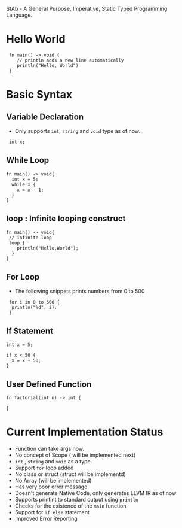 StAb - A General Purpose, Imperative, Static Typed Programming Language.

# Hello World

```
 fn main() -> void {
    // println adds a new line automatically
    println("Hello, World")
 }
```

# Basic Syntax

## Variable Declaration
 - Only supports `int`, `string` and `void` type as of now.
```
 int x;
```

## While Loop

```
fn main() -> void{
  int x = 5;
  while x {
    x = x - 1;
  }
}
```

## loop : Infinite looping construct 

```
fn main() -> void{ 
 // infinite loop
 loop {
    println("Hello,World");
  }
}
```
## For Loop
- The following snippets prints numbers from 0 to 500
```
 for i in 0 to 500 {
  println("%d", i);
 }
```
## If Statement
```
int x = 5;

if x < 50 {
  x = x + 50;
}
```

## User Defined Function

```
fn factorial(int n) -> int {
  
}
```

# Current Implementation Status 

 - Function can take args now.
 - No concept of Scope ( will be implemented next)
 - `int` , `string` and `void` as a type.
 - Support `for` loop added
 - No class or struct (struct will be implementd)
 - No Array (will be implemented)
 - Has very poor error message
 - Doesn't generate Native Code, only generates LLVM IR as of now 
 - Supports printint to standard output using `println`
 - Checks for the existence of the `main` function
 - Support for `if else` statement
 - Improved Error Reporting
